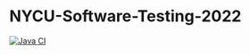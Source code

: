 # NYCU-Software-Testing-2022

[![Java CI](https://github.com/linroex/NYCU-Software-Testing-2022/actions/workflows/main.yaml/badge.svg?branch=master)](https://github.com/linroex/NYCU-Software-Testing-2022/actions/workflows/main.yaml)